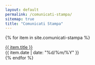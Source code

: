 ```yaml
---
layout: default
permalink: /comunicati-stampa/
sitemap: true
title: "Comunicati Stampa"
---
```

{% for item in site.comunicati-stampa %}
<div class="row">
    <div class="col">
        <a href="{{ item.url }}">{{ item.title }}</a>
    </div>
    <div class="col text-right">
        {{ item.date | date: "%d/%m/%Y" }}
    </div>
</div>
{% endfor %}
